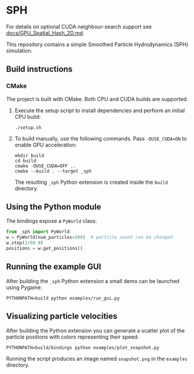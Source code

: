 # SPH

For details on optional CUDA neighbour-search support see [docs/GPU_Spatial_Hash_2D.md](docs/GPU_Spatial_Hash_2D.md).

This repository contains a simple Smoothed Particle Hydrodynamics (SPH) simulation.

## Build instructions

### CMake

The project is built with CMake. Both CPU and CUDA builds are supported.

1. Execute the setup script to install dependencies and perform an initial
   CPU build:

   ```console
   ./setup.sh
   ```

2. To build manually, use the following commands. Pass `-DUSE_CUDA=ON` to
   enable GPU acceleration:

   ```console
   mkdir build
   cd build
   cmake -DUSE_CUDA=OFF ..
   cmake --build . --target _sph
   ```

   The resulting `_sph` Python extension is created inside the `build`
   directory.

## Using the Python module

The bindings expose a `PyWorld` class:

```python
from _sph import PyWorld
w = PyWorld(num_particles=500)  # particle count can be changed
w.step(1/60.0)
positions = w.get_positions()
```

## Running the example GUI

After building the `_sph` Python extension a small demo can be launched
using Pygame:

```console
PYTHONPATH=build python examples/run_gui.py
```

## Visualizing particle velocities

After building the Python extension you can generate a scatter plot of the
particle positions with colors representing their speed:

```console
PYTHONPATH=build/bindings python examples/plot_snapshot.py
```

Running the script produces an image named `snapshot.png` in the
`examples` directory.

